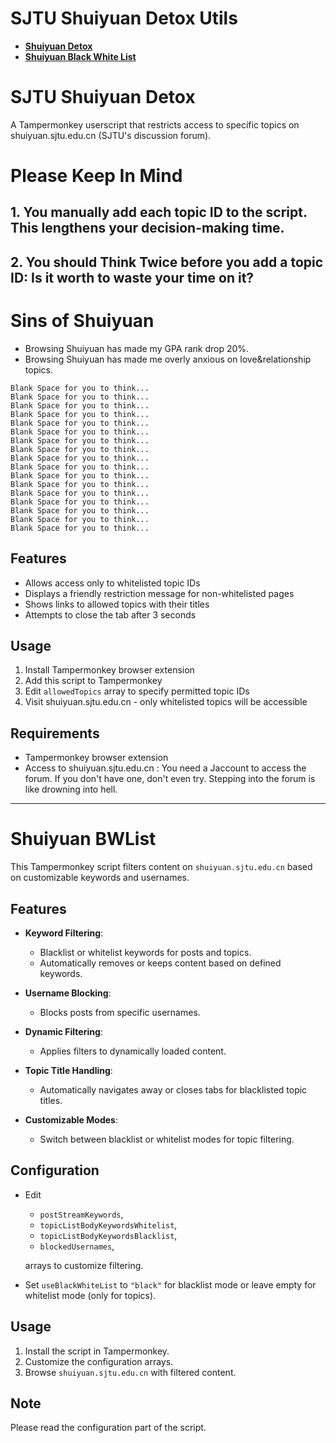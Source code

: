 # SJTU Shuiyuan Detox Utils

- **[Shuiyuan Detox](#sjtu-shuiyuan-detox)**
- **[Shuiyuan Black White List](#shuiyuan-bwlist)**


# SJTU Shuiyuan Detox

A Tampermonkey userscript that restricts access to specific topics on shuiyuan.sjtu.edu.cn (SJTU's discussion forum).

# Please Keep In Mind
## 1. You manually add each topic ID to the script. This lengthens your decision-making time.
## 2. You should **Think Twice** before you add a topic ID: Is it worth to waste your time on it?


# Sins of Shuiyuan
- Browsing Shuiyuan has made my GPA rank drop 20%.
- Browsing Shuiyuan has made me overly anxious on love&relationship topics.

```
Blank Space for you to think...
Blank Space for you to think...
Blank Space for you to think...
Blank Space for you to think...
Blank Space for you to think...
Blank Space for you to think...
Blank Space for you to think...
Blank Space for you to think...
Blank Space for you to think...
Blank Space for you to think...
Blank Space for you to think...
Blank Space for you to think...
Blank Space for you to think...
Blank Space for you to think...
Blank Space for you to think...
Blank Space for you to think...
Blank Space for you to think...
```

## Features
- Allows access only to whitelisted topic IDs
- Displays a friendly restriction message for non-whitelisted pages
- Shows links to allowed topics with their titles
- Attempts to close the tab after 3 seconds

## Usage
1. Install Tampermonkey browser extension
2. Add this script to Tampermonkey
3. Edit `allowedTopics` array to specify permitted topic IDs
4. Visit shuiyuan.sjtu.edu.cn - only whitelisted topics will be accessible

## Requirements
- Tampermonkey browser extension
- Access to shuiyuan.sjtu.edu.cn : You need a Jaccount to access the forum. If you don't have one, don't even try. Stepping into the forum is like drowning into hell.

---


# Shuiyuan BWList

This Tampermonkey script filters content on `shuiyuan.sjtu.edu.cn` based on customizable keywords and usernames.

## Features

- **Keyword Filtering**:
  - Blacklist or whitelist keywords for posts and topics.
  - Automatically removes or keeps content based on defined keywords.

- **Username Blocking**:
  - Blocks posts from specific usernames.

- **Dynamic Filtering**:
  - Applies filters to dynamically loaded content.

- **Topic Title Handling**:
  - Automatically navigates away or closes tabs for blacklisted topic titles.

- **Customizable Modes**:
  - Switch between blacklist or whitelist modes for topic filtering.

## Configuration

- Edit 
  - `postStreamKeywords`, 
  - `topicListBodyKeywordsWhitelist`, 
  - `topicListBodyKeywordsBlacklist`, 
  - `blockedUsernames`,

  arrays to customize filtering.
- Set `useBlackWhiteList` to `"black"` for blacklist mode or leave empty for whitelist mode (only for topics).

## Usage

1. Install the script in Tampermonkey.
2. Customize the configuration arrays.
3. Browse `shuiyuan.sjtu.edu.cn` with filtered content.


## Note
Please read the configuration part of the script.
